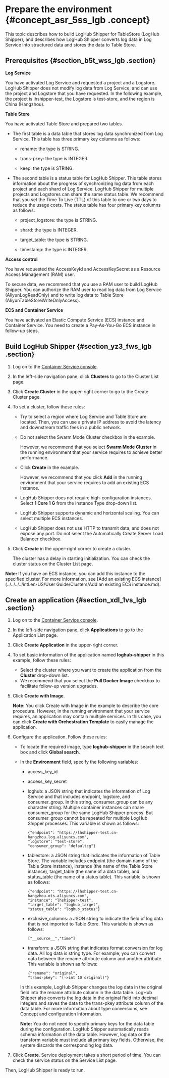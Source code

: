 # Prepare the environment {#concept_asr_5ss_lgb .concept}

This topic describes how to build LogHub Shipper for TableStore \(LogHub Shipper\), and describes how LogHub Shipper converts log data in Log Service into structured data and stores the data to Table Store.

## Prerequisites {#section_b5t_wss_lgb .section}

**Log Service**

You have activated Log Service and requested a project and a Logstore. LogHub Shipper does not modify log data from Log Service, and can use the project and Logstore that you have requested. In the following example, the project is lhshipper-test, the Logstore is test-store, and the region is China \(Hangzhou\).

**Table Store**

You have activated Table Store and prepared two tables.

-   The first table is a data table that stores log data synchronized from Log Service. This table has three primary key columns as follows:

    -   rename: the type is STRING.

    -   trans-pkey: the type is INTEGER.

    -   keep: the type is STRING.

-   The second table is a status table for LogHub Shipper. This table stores information about the progress of synchronizing log data from each project and each shard of Log Service. LogHub Shipper for multiple projects and Logstores can share the same status table. We recommend that you set the Time To Live \(TTL\) of this table to one or two days to reduce the usage costs. The status table has four primary key columns as follows:

    -   project\_logstore: the type is STRING.

    -   shard: the type is INTEGER.

    -   target\_table: the type is STRING.

    -   timestamp: the type is INTEGER.


**Access control**

You have requested the AccessKeyId and AccessKeySecret as a Resource Access Management \(RAM\) user.

To secure data, we recommend that you use a RAM user to build LogHub Shipper. You can authorize the RAM user to read log data from Log Service \(AliyunLogReadOnly\) and to write log data to Table Store \(AliyunTableStoreWriteOnlyAccess\).

**ECS and Container Service**

You have activated an Elastic Compute Service \(ECS\) instance and Container Service. You need to create a Pay-As-You-Go ECS instance in follow-up steps.

## Build LogHub Shipper {#section_yz3_fws_lgb .section}

1.  Log on to the [Container Service console](https://cs.console.aliyun.com/).
2.  In the left-side navigation pane, click **Clusters** to go to the Cluster List page.
3.  Click **Create Cluster** in the upper-right corner to go to the Create Cluster page.
4.  To set a cluster, follow these rules:
    -   Try to select a region where Log Service and Table Store are located. Then, you can use a private IP address to avoid the latency and downstream traffic fees in a public network.

    -   Do not select the Swarm Mode Cluster checkbox in the example.

        However, we recommend that you select **Swarm Mode Cluster** in the running environment that your service requires to achieve better performance.

    -   Click **Create** in the example.

        However, we recommend that you click **Add** in the running environment that your service requires to add an existing ECS instance.

    -   LogHub Shipper does not require high-configuration instances. Select **1 Core 1 G** from the Instance Type drop-down list.

    -   LogHub Shipper supports dynamic and horizontal scaling. You can select multiple ECS instances.

    -   LogHub Shipper does not use HTTP to transmit data, and does not expose any port. Do not select the Automatically Create Server Load Balancer checkbox.

5.  Click **Create** in the upper-right corner to create a cluster.

    The cluster has a delay in starting initialization. You can check the cluster status on the Cluster List page.


**Note:** If you have an ECS instance, you can add this instance to the specified cluster. For more information, see [Add an existing ECS instance](../../../../intl.en-US/User Guide/Clusters/Add an existing ECS instance.md).

## Create an application {#section_xdl_1vs_lgb .section}

1.  Log on to the [Container Service console](https://cs.console.aliyun.com/).
2.  In the left-side navigation pane, click **Applications** to go to the Application List page.
3.  Click **Create Application** in the upper-right corner.
4.  To set basic information of the application named **loghub-shipper** in this example, follow these rules:
    -   Select the cluster where you want to create the application from the **Cluster** drop-down list.
    -   We recommend that you select the **Pull Docker Image** checkbox to facilitate follow-up version upgrades.
5.  Click **Create with Image**.

    **Note:** You click Create with Image in the example to describe the core procedure. However, in the running environment that your service requires, an application may contain multiple services. In this case, you can click **Create with Orchestration Template** to easily manage the application.

6.  Configure the application. Follow these rules:
    -   To locate the required image, type **loghub-shipper** in the search text box and click **Global search**.
    -   In the **Environment** field, specify the following variables:

        -   access\_key\_id
        -   access\_key\_secret
        -   loghub: a JSON string that indicates the information of Log Service and that includes endpoint, logstore, and consumer\_group. In this string, consumer\_group can be any character string. Multiple container instances can share consumer\_group for the same LogHub Shipper process. But consumer\_group cannot be repeated for multiple LogHub Shipper processes. This variable is shown as follows:

            ```
            {"endpoint": "https://lhshipper-test.cn-hangzhou.log.aliyuncs.com",
            "logstore": "test-store",
            "consumer_group": "defaultcg"}
            ```

        -   tablestore: a JSON string that indicates the information of Table Store. The variable includes endpoint \(the domain name of the Table Store instance\), instance \(the name of the Table Store instance\), target\_table \(the name of a data table\), and status\_table \(the name of a status table\). This variable is shown as follows:

            ```
            {"endpoint": "https://lhshipper-test.cn-hangzhou.ots.aliyuncs.com",
            "instance": "lhshipper-test",
            "target_table": "loghub_target",
            "status_table": "loghub_status"}
            ```

        -   exclusive\_columns: a JSON string to indicate the field of log data that is not imported to Table Store. This variable is shown as follows:

            ```
            ["__source__","time"]
            ```

        -   transform: a JSON string that indicates format conversion for log data. All log data is string type. For example, you can convert data between the rename attribute column and another attribute. This variable is shown as follows:

            ```
            {"rename": "original",
            "trans-pkey": "(->int 10 original)"}
            ```

        In this example, LogHub Shipper changes the log data in the original field into the rename attribute column in the data table. LogHub Shipper also converts the log data in the original field into decimal integers and saves the data to the trans-pkey attribute column of the data table. For more information about type conversions, see Concept and configuration information.

        **Note:** You do not need to specify primary keys for the data table during the configuration. LogHub Shipper automatically reads schema information of the data table. However, log data or the transform variable must include all primary key fields. Otherwise, the system discards the corresponding log data.

7.  Click **Create**. Service deployment takes a short period of time. You can check the service status on the Service List page.

Then, LogHub Shipper is ready to run.

